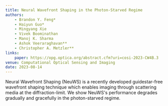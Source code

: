 ```yaml
---
title: Neural Wavefront Shaping in the Photon-Starved Regime
authors:
    - Brandon Y. Feng*
    - Haiyun Guo*
    - Mingyang Xie
    - Vivek Boominathan
    - Manoj K. Sharma
    - Ashok Veeraraghavan**
    - Christopher A. Metzler**
links:
    paper: https://opg.optica.org/abstract.cfm?uri=cosi-2023-CW4B.3
venue: Computational Optical Sensing and Imaging
date: 2023-08-14
---
```


Neural Wavefront Shaping (NeuWS) is a recently developed guidestar-free wavefront shaping technique which enables imaging through scattering media at the diffraction-limit. We show NeuWS's performance degrades gradually and gracefully in the photon-starved regime.
